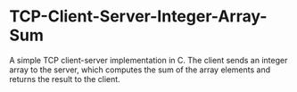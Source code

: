 # TCP-Client-Server-Integer-Array-Sum
A simple TCP client-server implementation in C. The client sends an integer array to the server, which computes the sum of the array elements and returns the result to the client.

